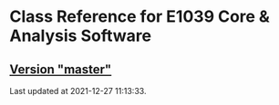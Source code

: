 # Class Reference for E1039 Core & Analysis Software
## [Version "master"](master/)
Last updated at 2021-12-27 11:13:33.
